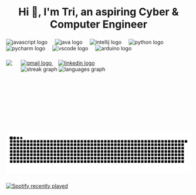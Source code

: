 <h1 align="center">Hi 👋, I'm Tri, an aspiring Cyber & Computer Engineer</h1>

###
###

<!--All the icons------------------------------------------------------------------------------------------------------------------------>

<div align="left">
  <img src="https://cdn.jsdelivr.net/gh/devicons/devicon/icons/javascript/javascript-plain.svg" height="30" alt="javascript logo"  />
  <img width="12" />
  <img src="https://cdn.jsdelivr.net/gh/devicons/devicon/icons/java/java-original.svg" height="30" alt="java logo"  />
  <img width="12" />
  <img src="https://cdn.jsdelivr.net/gh/devicons/devicon/icons/intellij/intellij-original.svg" height="30" alt="intellij logo"  />
  <img width="12" />
  <img src="https://cdn.jsdelivr.net/gh/devicons/devicon/icons/python/python-original.svg" height="30" alt="python logo"  />
  <img width="12" />
  <img src="https://cdn.jsdelivr.net/gh/devicons/devicon/icons/pycharm/pycharm-original.svg" height="30" alt="pycharm logo"  />
  <img width="12" />
  <img src="https://cdn.jsdelivr.net/gh/devicons/devicon/icons/vscode/vscode-original.svg" height="30" alt="vscode logo"  />
  <img width="12" />
  <img src="https://cdn.jsdelivr.net/gh/devicons/devicon/icons/arduino/arduino-original.svg" height="30" alt="arduino logo"  />
</div>

###
###

<div align="left">

<!--Profile GIf------------------------------------------------------------------------------------------------------------------------>
  
  <img width="20"/>
  <img align="left" height="200" src="https://i.imgur.com/hgqHYJd.gif"  />


<!--Clickable LinkedIn and Gmail Badges------------------------------------------------------------------------------------------------>

  <a href="mailto:tripkhan005@gmail.com">
    <img src="https://img.shields.io/static/v1?message=Gmail&logo=gmail&label=&color=D14836&logoColor=white&labelColor=&style=for-the-badge" height="35" alt="gmail logo" />
  </a>
  <img width="10"/>
  <a href="https://www.linkedin.com/in/tri-phan-/" target="_blank">
    <img src="https://img.shields.io/static/v1?message=LinkedIn&logo=linkedin&label=&color=0077B5&logoColor=white&labelColor=&style=for-the-badge" height="35" alt="linkedin logo" />
  </a>
  
<div align="left">

  
<!--Github------------------------------------------------------------------------------------------------------------------------>

  <img width="20"/>
  <img src="https://streak-stats.demolab.com?user=lamefingers&locale=en&mode=daily&theme=omni&hide_border=false&border_radius=5" height="140" alt="streak graph"  />
  <img src="https://github-readme-stats.vercel.app/api/top-langs?username=lamefingers&locale=en&hide_title=false&layout=compact&card_width=320&langs_count=5&theme=omni&hide_border=false" height="140" alt="languages graph"  />
  </div>
</div>

###
### 

<!--Snake------------------------------------------------------------------------------------------------------------------------>

<picture>
  <source media="(prefers-color-scheme: dark)" srcset="https://raw.githubusercontent.com/LameFingers/LameFingers/output/github-snake-dark.svg">
  <source media="(prefers-color-scheme: light)" srcset="https://raw.githubusercontent.com/LameFingers/LameFingers/output/github-snake.svg">
  <img alt="Snake animation" src="https://raw.githubusercontent.com/LameFingers/LameFingers/output/github-snake.svg">
</picture>

###

<!--Spotify------------------------------------------------------------------------------------------------------------------------>

<div align="left">
  <a href="https://open.spotify.com/user/jvai6ju2mjd2uyo79doexv0sr">
    <img src="https://spotify-recently-played-readme.vercel.app/api?user=jvai6ju2mjd2uyo79doexv0sr&count=4&unique=false" alt="Spotify recently played"  />
  </a>
</div>

###


